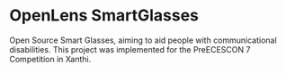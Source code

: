 # OpenLens SmartGlasses

Open Source Smart Glasses, aiming to aid people with communicational disabilities. This project was implemented for the PreECESCON 7 Competition in Xanthi.
